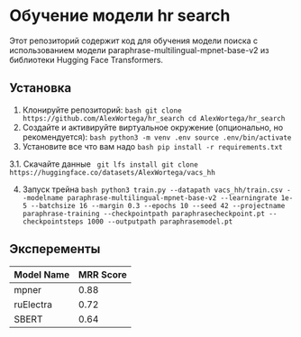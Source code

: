 # Обучение модели hr search 

Этот репозиторий содержит код для обучения модели поиска с использованием модели paraphrase-multilingual-mpnet-base-v2 из библиотеки Hugging Face Transformers.


## Установка

1. Клонируйте репозиторий:
` bash
   git clone https://github.com/AlexWortega/hr_search
   cd AlexWortega/hr_search
   `
2. Создайте и активируйте виртуальное окружение (опционально, но рекомендуется):
` bash
   python3 -m venv .env
   source .env/bin/activate
   `
3. Установите все что вам надо
   `
   bash
   pip install -r requirements.txt
   `

3.1. Скачайте данные
` 
    git lfs install
    git clone https://huggingface.co/datasets/AlexWortega/vacs_hh
    `

4. Запуск трейна
   ` bash
   python3 train.py --datapath vacs_hh/train.csv --modelname paraphrase-multilingual-mpnet-base-v2 --learningrate 1e-5 --batchsize 16 --margin 0.3 --epochs 10 --seed 42 --projectname paraphrase-training --checkpointpath paraphrasecheckpoint.pt --checkpointsteps 1000 --outputpath paraphrasemodel.pt
   `
   
## Эксперементы
| Model Name          | MRR Score                                  |
|---------------------|---------------------------------------------|
| mpner                | 0.88|
| ruElectra             | 0.72                  |
| SBERT               |0.64 |

